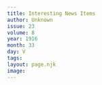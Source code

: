 ```yaml
---
title: Interesting News Items
author: Unknown
issue: 23
volume: 8
year: 1916
month: 33
day: V
tags:
layout: page.njk
image:
---
```


